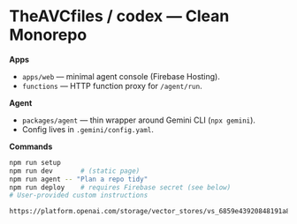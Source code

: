 # TheAVCfiles / codex — Clean Monorepo

**Apps**
- `apps/web` — minimal agent console (Firebase Hosting).
- `functions` — HTTP function proxy for `/agent/run`.

**Agent**
- `packages/agent` — thin wrapper around Gemini CLI (`npx gemini`).
- Config lives in `.gemini/config.yaml`.

**Commands**
```bash
npm run setup
npm run dev       # (static page)
npm run agent -- "Plan a repo tidy"
npm run deploy    # requires Firebase secret (see below)
# User-provided custom instructions

https://platform.openai.com/storage/vector_stores/vs_6859e43920848191a894dd36ecf0595a
